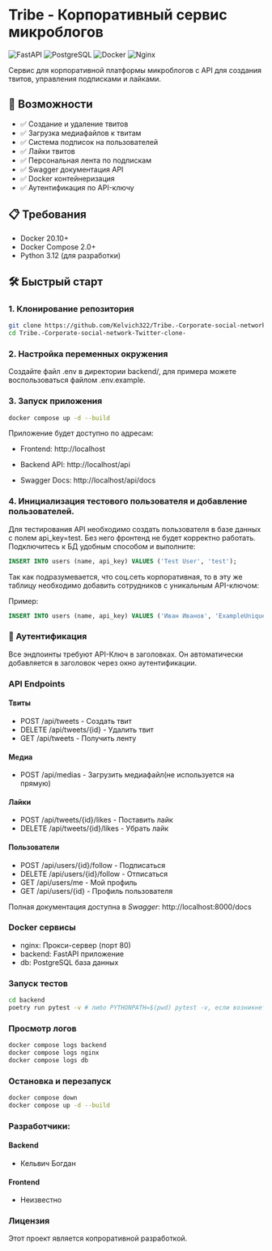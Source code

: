 # Tribe - Корпоративный сервис микроблогов

![FastAPI](https://img.shields.io/badge/FastAPI-005571?style=for-the-badge&logo=fastapi)
![PostgreSQL](https://img.shields.io/badge/PostgreSQL-316192?style=for-the-badge&logo=postgresql&logoColor=white)
![Docker](https://img.shields.io/badge/Docker-2CA5E0?style=for-the-badge&logo=docker&logoColor=white)
![Nginx](https://img.shields.io/badge/Nginx-009639?style=for-the-badge&logo=nginx&logoColor=white)

Сервис для корпоративной платформы микроблогов с API для создания твитов, управления подписками и лайками.

## 🚀 Возможности

- ✅ Создание и удаление твитов
- ✅ Загрузка медиафайлов к твитам
- ✅ Система подписок на пользователей
- ✅ Лайки твитов
- ✅ Персональная лента по подпискам
- ✅ Swagger документация API
- ✅ Docker контейнеризация
- ✅ Аутентификация по API-ключу

## 📋 Требования

- Docker 20.10+
- Docker Compose 2.0+
- Python 3.12 (для разработки)

## 🛠️ Быстрый старт

### 1. Клонирование репозитория

```bash
git clone https://github.com/Kelvich322/Tribe.-Corporate-social-network-Twitter-clone-.git
cd Tribe.-Corporate-social-network-Twitter-clone-
```

### 2. Настройка переменных окружения
Создайте файл .env в директории backend/, для примера можете воспользоваться файлом .env.example.

### 3. Запуск приложения

```bash
docker compose up -d --build
```

Приложение будет доступно по адресам:

* Frontend: http://localhost

* Backend API: http://localhost/api

* Swagger Docs: http://localhost/api/docs

### 4. Инициализация тестового пользователя и добавление пользователей.

Для тестирования API необходимо создать пользователя в базе данных с полем api_key=test. Без него фронтенд не будет корректно работать. Подключитесь к БД удобным способом и выполните:

```sql
INSERT INTO users (name, api_key) VALUES ('Test User', 'test');
```

Так как подразумевается, что соц.сеть корпоративная, то в эту же таблицу необходимо добавить сотрудников с уникальным API-ключом:

Пример:
```sql
INSERT INTO users (name, api_key) VALUES ('Иван Иванов', 'ExampleUniqueAP1key');
```

### 🔑 Аутентификация

Все эндпоинты требуют API-Ключ в заголовках. Он автоматически добавляется в заголовок через окно аутентификации.

### API Endpoints

#### Твиты
* POST /api/tweets - Создать твит
* DELETE /api/tweets/{id} - Удалить твит
* GET /api/tweets - Получить ленту

#### Медиа
* POST /api/medias - Загрузить медиафайл(не используется на прямую)

#### Лайки
* POST /api/tweets/{id}/likes - Поставить лайк
* DELETE /api/tweets/{id}/likes - Убрать лайк

#### Пользователи
* POST /api/users/{id}/follow - Подписаться
* DELETE /api/users/{id}/follow - Отписаться
* GET /api/users/me - Мой профиль
* GET /api/users/{id} - Профиль пользователя

Полная документация доступна в *Swagger*: http://localhost:8000/docs


### Docker сервисы

* nginx: Прокси-сервер (порт 80)
* backend: FastAPI приложение
* db: PostgreSQL база данных


### Запуск тестов
```bash
cd backend
poetry run pytest -v # либо PYTHONPATH=$(pwd) pytest -v, если возникнет проблема с импортом модуля app
```

### Просмотр логов
```bash
docker compose logs backend
docker compose logs nginx
docker compose logs db
```

### Остановка и перезапуск
```bash
docker compose down
docker compose up -d --build
```

### Разработчики:
#### Backend
* Кельвич Богдан
#### Frontend
* Неизвестно


### Лицензия
Этот проект является копроративной разработкой.

